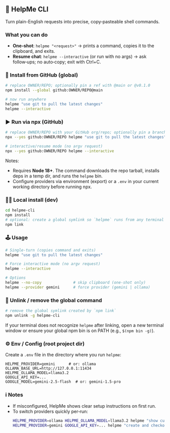 ## 🛟 HelpMe CLI

Turn plain-English requests into precise, copy‑pasteable shell commands.

### What you can do
- **One‑shot**: `helpme "<request>"` → prints a command, copies it to the clipboard, and exits.
- **Resume chat**: `helpme --interactive` (or run with no args) → ask follow‑ups; no auto‑copy; exit with Ctrl+C.

### 🚀 Install from GitHub (global)

```bash
# replace OWNER/REPO; optionally pin a ref with @main or @v0.1.0
npm install --global github:OWNER/REPO@main

# now run anywhere
helpme "use git to pull the latest changes"
helpme --interactive
```

### ▶️ Run via npx (GitHub)

```bash
# replace OWNER/REPO with your GitHub org/repo; optionally pin a branch or tag with @main
npx --yes github:OWNER/REPO helpme "use git to pull the latest changes"

# interactive/resume mode (no argv request)
npx --yes github:OWNER/REPO helpme --interactive
```

Notes:
- Requires **Node 18+**. The command downloads the repo tarball, installs deps in a temp dir, and runs the `helpme` bin.
- Configure providers via environment (export) or a `.env` in your current working directory before running npx.

### 🧑‍💻 Local install (dev)

```bash
cd helpme-cli
npm install
# optional: create a global symlink so `helpme` runs from any terminal
npm link
```

### 🕹️ Usage

```bash
# Single-turn (copies command and exits)
helpme "use git to pull the latest changes"

# Force interactive mode (no argv request)
helpme --interactive

# Options
helpme --no-copy              # skip clipboard (one‑shot only)
helpme --provider gemini      # force provider (gemini | ollama)
```

### 🔌 Unlink / remove the global command

```bash
# remove the global symlink created by `npm link`
npm unlink -g helpme-cli
```

If your terminal does not recognize `helpme` after linking, open a new terminal window or ensure your global npm bin is on PATH (e.g., `$(npm bin -g)`).

### ⚙️ Env / Config (root project dir)

Create a `.env` file in the directory where you run `helpme`:

```
HELPME_PROVIDER=gemini      # or: ollama
OLLAMA_BASE_URL=http://127.0.0.1:11434
HELPME_OLLAMA_MODEL=llama3.2
GOOGLE_API_KEY=...
GOOGLE_MODEL=gemini-2.5-flash  # or: gemini-1.5-pro
```

### ℹ️ Notes

- If misconfigured, HelpMe shows clear setup instructions on first run.
- To switch providers quickly per‑run:
  ```bash
  HELPME_PROVIDER=ollama HELPME_OLLAMA_MODEL=llama3.2 helpme "show current git branch"
  HELPME_PROVIDER=gemini GOOGLE_API_KEY=... helpme "create and checkout a branch named feature/login"
  ```


